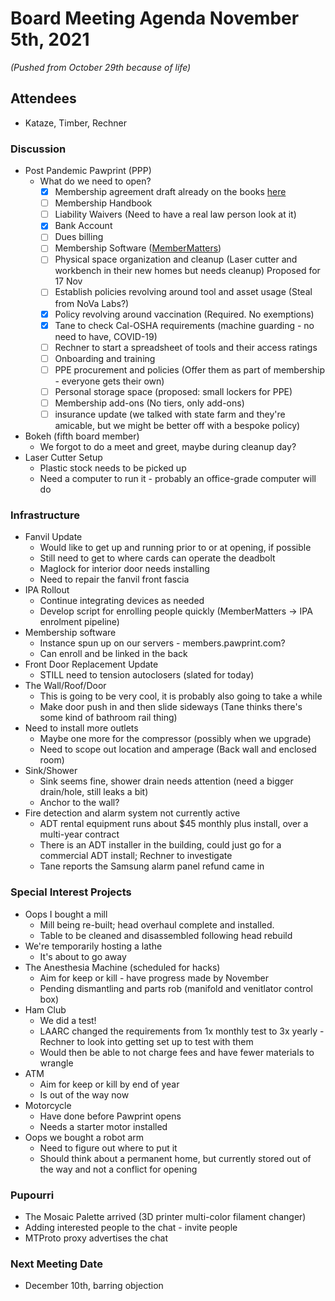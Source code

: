 # Board Meeting Agenda November 5th, 2021
_(Pushed from October 29th because of life)_
## Attendees
- Kataze, Timber, Rechner

### Discussion
- Post Pandemic Pawprint (PPP)
  - What do we need to open?
    - [x] Membership agreement draft already on the books [here](https://docs.google.com/document/d/1SWPpZvJvQzU8xjn52bWUc_9ROyN5fLHoaM5hWmdEbAc/edit?usp=sharing)
    - [ ] Membership Handbook
    - [ ] Liability Waivers (Need to have a real law person look at it)
    - [x] Bank Account 
    - [ ] Dues billing
    - [ ] Membership Software ([MemberMatters](https://members.pawprintprototyping.org/))
    - [ ] Physical space organization and cleanup (Laser cutter and workbench in their new homes but needs cleanup) Proposed for 17 Nov
    - [ ] Establish policies revolving around tool and asset usage (Steal from NoVa Labs?)
    - [x] Policy revolving around vaccination (Required. No exemptions)
    - [x] Tane to check Cal-OSHA requirements (machine guarding - no need to have, COVID-19)
    - [ ] Rechner to start a spreadsheet of tools and their access ratings
    - [ ] Onboarding and training
    - [ ] PPE procurement and policies (Offer them as part of membership - everyone gets their own)
    - [ ] Personal storage space (proposed: small lockers for PPE)
    - [ ] Membership add-ons (No tiers, only add-ons)
    - [ ] insurance update (we talked with state farm and they're amicable, but we might be better off with a bespoke policy)
- Bokeh (fifth board member)
    - We forgot to do a meet and greet, maybe during cleanup day?
- Laser Cutter Setup
  - Plastic stock needs to be picked up
  - Need a computer to run it - probably an office-grade computer will do

### Infrastructure
- Fanvil Update
  - Would like to get up and running prior to or at opening, if possible
  - Still need to get to where cards can operate the deadbolt
  - Maglock for interior door needs installing
  - Need to repair the fanvil front fascia
- IPA Rollout
  - Continue integrating devices as needed
  - Develop script for enrolling people quickly (MemberMatters → IPA enrolment pipeline)
- Membership software
  - Instance spun up on our servers - members.pawprint.com?
  - Can enroll and be linked in the back
- Front Door Replacement Update
    - STILL need to tension autoclosers (slated for today)
- The Wall/Roof/Door
  - This is going to be very cool, it is probably also going to take a while
  - Make door push in and then slide sideways (Tane thinks there's some kind of bathroom rail thing)
- Need to install more outlets
  - Maybe one more for the compressor (possibly when we upgrade)
  - Need to scope out location and amperage (Back wall and enclosed room)
- Sink/Shower
  - Sink seems fine, shower drain needs attention (need a bigger drain/hole, still leaks a bit)
  - Anchor to the wall?
- Fire detection and alarm system not currently active
  - ADT rental equipment runs about $45 monthly plus install, over a multi-year contract
  - There is an ADT installer in the building, could just go for a commercial ADT install; Rechner to investigate
  - Tane reports the Samsung alarm panel refund came in

### Special Interest Projects
- Oops I bought a mill
  - Mill being re-built; head overhaul complete and installed.
  - Table to be cleaned and disassembled following head rebuild 
- We're temporarily hosting a lathe
  - It's about to go away
- The Anesthesia Machine (scheduled for hacks)
  - Aim for keep or kill - have progress made by November
  - Pending dismantling and parts rob (manifold and venitlator control box)
- Ham Club
  - We did a test!
  - LAARC changed the requirements from 1x monthly test to 3x yearly - Rechner to look into getting set up to test with them
  - Would then be able to not charge fees and have fewer materials to wrangle
- ATM
  - Aim for keep or kill by end of year
  - Is out of the way now
- Motorcycle
  - Have done before Pawprint opens
  - Needs a starter motor installed
- Oops we bought a robot arm
  - Need to figure out where to put it
  - Should think about a permanent home, but currently stored out of the way and not a conflict for opening

### Pupourri
- The Mosaic Palette arrived (3D printer multi-color filament changer)
- Adding interested people to the chat - invite people
- MTProto proxy advertises the chat

### Next Meeting Date
- December 10th, barring objection
